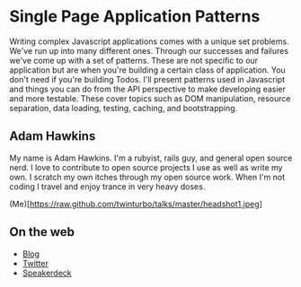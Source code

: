 # Single Page Application Patterns

Writing complex Javascript applications comes with a unique set
problems. We've run up into many different ones. Through our successes
and failures we've come up with a set of patterns. These are not
specific to our application but are when you're building a certain
class of application. You don't need if you're building Todos. I'll
present patterns used in Javascript and things you can do from the API
perspective to make developing easier and more testable. These cover
topics such as DOM manipulation, resource separation, data loading,
testing, caching, and bootstrapping.


## Adam Hawkins

My name is Adam Hawkins. I'm a rubyist, rails guy, and general
open source nerd. I love to contribute to open source projects I use as
well as write my own. I scratch my own itches through my open source
work. When I'm not coding I travel and enjoy trance in very heavy doses.


(Me)[https://raw.github.com/twinturbo/talks/master/headshot1.jpeg]

## On the web

- [Blog](http://broadcastingadam.com)
- [Twitter](https://twitter.com/adman65)
- [Speakerdeck](https://speakerdeck.com/u/twinturbo)


